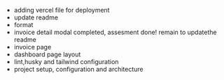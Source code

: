 - adding vercel file for deployment
- update readme
- format
- invoice detail modal completed, assesment done! remain to updatethe readme
- invoice page
- dashboard page layout
- lint,husky and tailwind configuration
- project setup, configuration and architecture
